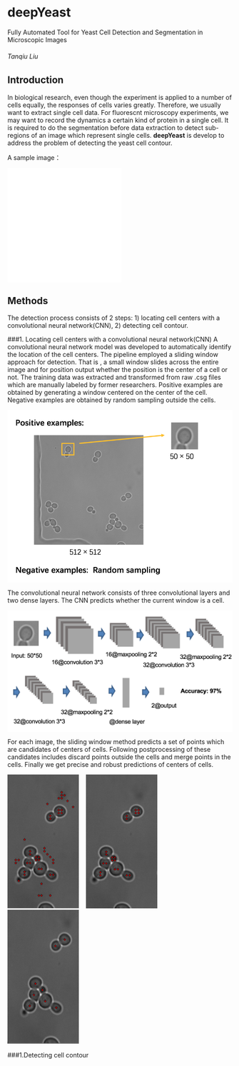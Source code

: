 # deepYeast
Fully Automated Tool for Yeast Cell Detection and Segmentation in Microscopic Images
###### Tanqiu Liu

## Introduction
In biological research, even though the experiment is applied to a number of cells equally, the responses of cells varies greatly. Therefore, we usually want to extract single cell data. For fluorescnt microscopy experiments, we may want to record the dynamics a certain kind of protein in a single cell. It is required to do the segmentation before data extraction to detect sub-regions of an image which represent single cells. **deepYeast** is develop to address the problem of detecting the yeast cell contour.

A sample image：

<img src="./markdown/example1.tif" width = "256" height = "256" alt="sample image" align=center />


## Methods
The detection process consists of 2 steps: 1) locating cell centers with a convolutional neural network(CNN), 2) detecting cell contour.

###1. Locating cell centers with a convolutional neural network(CNN)
A convolutional neural network model was developed to automatically identify the location of the cell centers. The pipeline employed a sliding window approach for detection. That is , a small window slides across the entire image and for position output whether the position is the center of a cell or not. 
The training data was extracted and transformed from raw .csg files which are manually labeled by former researchers. Positive examples are obtained by generating a window centered on the center of the cell. Negative examples are obtained by random sampling outside the cells.

<img src="./markdown/WX20170918-205841@2x.png" alt="training examples" align=center>

The convolutional neural network consists of three convolutional layers and two dense layers. The CNN predicts whether the current window is a cell. 

<img src="./markdown/WX20170918-205912@2x.png" alt="CNN structure" align=center>

For each image, the sliding window method predicts a set of points which are candidates of centers of cells. Following postprocessing of these candidates includes discard points outside the cells and merge points in the cells. Finally we get precise and robust predictions of centers of cells.

<img src="./markdown/Picture3.png" width = "160" height = "300">    <img src="./markdown/Picture4.png" width = "160" height = "300">    <img src="./markdown/Picture5.png" width = "160" height = "300">


###1.Detecting cell contour
